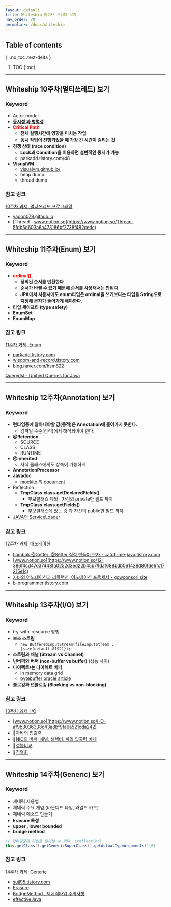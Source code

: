 ```yaml
---
layout: default
title: Whiteship 라이브 스터디 보기
nav_order: 70
permalink: /docs/whiteship
---
```


## Table of contents
{: .no_toc .text-delta }

1. TOC
{:toc}

---
## **Whiteship 10주차(멀티쓰레드) 보기**

### Keyword
-   Actor model
-   [**동시성 과 병렬성**](https://vallista.kr/2019/12/28/%EB%8F%99%EC%8B%9C%EC%84%B1%EA%B3%BC-%EB%B3%91%EB%A0%AC%EC%84%B1-Concurrency-Parallelism/)
-   <span style="color:red; font-weight:bold">Critical Path</span>
    -   **전체 실행시간에 영향을 미치는 작업**
    -   **동시 작업이 진행되었을 때 가장 긴 시간이 걸리는 것**
-   **경쟁 상태 (race condition)**
    -   **Lock과 Condition을 이용하면 설변적인 통지가 가능**
    -   parkadd.tistory.com/48
-   **VisualVM**
    -   [visualvm.github.io/](https://visualvm.github.io/)
    -   heap dump
    -   thread dump

### 참고 링크
[10주차 과제: 멀티쓰레드 프로그래밍](https://github.com/whiteship/live-study/issues/10)
- [yadon079.github.io](https://yadon079.github.io/)
- [Thread - www.notion.so](https://www.notion.so/Thread-5fdb5d603a6a473186bf2738f482cedc)

***

## **Whiteship 11주차(Enum) 보기**

### Keyword
-  <span style="color:red; font-weight:bold">ordinal()</span>
    -   **정의된 순서를 반환한다**
    -   **순서가 바뀔 수 있기 때문에 순서를 사용해서는 안된다**
    -   **JPA에서 사용시에도 enum타입은 ordinal을 쓰기보다는 타입을 String으로 지정해 문자가 들어가게 해야한다.**
-   **타입 세이프티 (type safety)**
-   **EnumSet**
-   **EnumMap**

### 참고 링크
[11주차 과제: Enum](https://github.com/whiteship/live-study/issues/11)
- [parkadd.tistory.com](https://parkadd.tistory.com/50)
- [wisdom-and-record.tistory.com](https://wisdom-and-record.tistory.com/52)
- [blog.naver.com/hsm622](https://blog.naver.com/hsm622/222218251749)

[Querydsl - Unified Queries for Java](http://www.querydsl.com/)

***

## **Whiteship 12주차(Annotation) 보기**

### Keyword

-   **런타임중에 알아내야할 값(동적)은 Annotation에 들어가지 못한다.**
    -   컴파일 수준(정적)에서 해석되어야 한다.
-   **@Retention**
    -   SOURCE
    -   CLASS
    -   RUNTIME
-   **@Inherited**
    -   자식 클래스에게도 상속이 가능하게
-   **AnnotationProcessor**
-   **Javadoc**
    -   [mockito 의 document](https://javadoc.io/doc/org.mockito/mockito-core/latest/org/mockito/Mockito.html)
-   Reflection
    -   **TmpClass.class.getDeclaredFields()**
        -   부모클래스 제외 , 자신의 private한 필드 까지
    -   **TmpClass.class.getFields()**
        -   부모클래스에 있는 것 과 자신의 public한 필드 까지
-   [JAVA의 ServiceLoader](https://docs.oracle.com/javase/8/docs/api/java/util/ServiceLoader.html)

### 참고 링크

[12주차 과제: 애노테이션](https://github.com/whiteship/live-study/issues/12)
- [Lombok @Getter, @Setter 직접 만들어 보자 - catch-me-java.tistory.com](https://catch-me-java.tistory.com/49)
- [www.notion.so](https://www.notion.so/12-386f4cd47d37448fa0252d3ed22b45b7#daf688bdb061428d80fde6fc17215e1c)
- [자바의 어노테이션과 리플랙션, 어노테이션 프로세서 - gowoonsori.site](https://gowoonsori.site/java/annotation/)
- [b-programmer.tistory.com](https://b-programmer.tistory.com/264)


***

## **Whiteship 13주차(I/O) 보기**

### Keyword
- try-with-resource 방법
- **보조 스트림**
  - `new BufferedInputStream(fileInputStream , {size(default:8192)});`
- **스트림과 채널 (Stream vs Channel)**
- **넌버퍼와 버퍼 (non-buffer vs buffer)** (성능 차이)
- **다이렉트/논 다이렉트 버퍼**
  - in memory data grid
  - [bytebuffer oracle article](https://blogs.oracle.com/javamagazine/creating-a-java-off-heap-in-memory-database)
- **블로킹과 넌블로킹 (Blocking vs non-blocking)**


### 참고 링크

[13주차 과제: I/O](https://github.com/whiteship/live-study/issues/13)
- [www.notion.so](https://www.notion.so/I-O-af9b3036338c43a8bf9fa6a521cda242)
- 📌[자바의 입출력](https://blog.naver.com/swoh1227/222237603565)
- 📌[NIO의 버퍼, 채널, 셀렉터, 파일 입출력 예제](https://blog.naver.com/swoh1227/222244309304)
- 📌[성능비교](https://velog.io/@jaden_94/13%EC%A3%BC%EC%B0%A8-%ED%95%AD%ED%95%B4%EC%9D%BC%EC%A7%80-IO)
- 📌[직렬화](https://watrv41.gitbook.io/devbook/java/java-live-study/13_week)

***

## **Whiteship 14주차(Generic) 보기**

### Keyword
- 제네릭 사용법
- 제네릭 주요 개념 (바운디드 타입, 와일드 카드)
- 제네릭 메소드 만들기
- **Erasure 특성**
- **upper , lower bounded**
- **bridge method**

```java
// 런타임중에 타입을 알아낼 수 있다. (reflection)
this.getClass().getGenericSuperClass().getActualTypeArguments()[0]
```

### 참고 링크

[14주차 과제: Generic](https://github.com/whiteship/live-study/issues/14)
- [sujl95.tistory.com](https://sujl95.tistory.com/73)
- [Erasure](https://blog.naver.com/hsm622/222251602836)
- [BridgeMethod , 제네릭타입 주의사항](https://rockintuna.tistory.com/102)
- [effectiveJava](https://github.com/cmg1411/effectiveJava)
